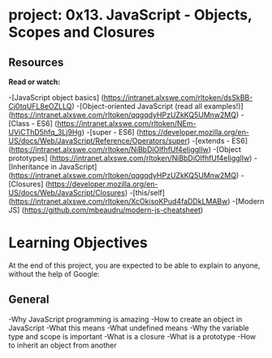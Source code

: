 # project: 0x13. JavaScript - Objects, Scopes and Closures

## Resources
**Read or watch:**

-[JavaScript object basics] (https://intranet.alxswe.com/rltoken/dsSkBB-Cj0tqUFL8eOZLLQ)
-[Object-oriented JavaScript (read all examples!)] (https://intranet.alxswe.com/rltoken/qqgqdyHPzUZkKQ5UMnw2MQ)
-[Class - ES6] (https://intranet.alxswe.com/rltoken/NEm-UViCThD5hfq_3Lj9Hg)
-[super - ES6] (https://developer.mozilla.org/en-US/docs/Web/JavaScript/Reference/Operators/super)
-[extends - ES6] (https://intranet.alxswe.com/rltoken/NiBbDiOlfhfUf4eIigglIw)
-[Object prototypes] (https://intranet.alxswe.com/rltoken/NiBbDiOlfhfUf4eIigglIw)
-[Inheritance in JavaScript] (https://intranet.alxswe.com/rltoken/qqgqdyHPzUZkKQ5UMnw2MQ)
-[Closures] (https://developer.mozilla.org/en-US/docs/Web/JavaScript/Closures)
-[this/self] (https://intranet.alxswe.com/rltoken/XcOkisoKPud4faDDkLMABw)
-[Modern JS] (https://github.com/mbeaudru/modern-js-cheatsheet)

# Learning Objectives
At the end of this project, you are expected to be able to explain to anyone, without the help of Google:

## General
-Why JavaScript programming is amazing
-How to create an object in JavaScript
-What this means
-What undefined means
-Why the variable type and scope is important
-What is a closure
-What is a prototype
-How to inherit an object from another
